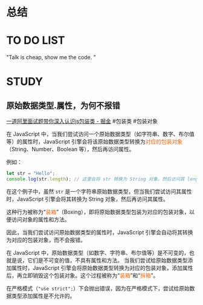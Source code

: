# 总结







# TO DO LIST
"Talk is cheap, show me the code. "




# STUDY

## 原始数据类型.属性，为何不报错

[一道阿里面试题带你深入认识js包装类 - 掘金](https://juejin.cn/post/7297400491834409010#heading-3) #包装类 #包装对象 

在 JavaScript 中，当我们尝试访问一个原始数据类型（如字符串、数字、布尔值等）的属性时，JavaScript 引擎会将该原始数据类型转换为<font color=#F36208>对应的包装对象</font>（String、Number、Boolean 等），然后再访问属性。

例如：

```javascript
let str = "Hello";
console.log(str.length); // 这里会将 str 转换为 String 对象，然后访问其 length 属性
```

在这个例子中，虽然 `str` 是一个字符串原始数据类型，但当我们尝试访问其属性时，JavaScript 引擎会将其转换为 String 对象，然后再访问其属性。

这种行为被称为“<font color=#F36208>装箱</font>”（Boxing），即将原始数据类型包装为对应的包装对象，以便访问对象的属性和方法。

因此，当我们尝试访问原始数据类型的属性时，JavaScript 引擎会自动将其转换为对应的包装对象，而不会报错。

在 JavaScript 中，原始数据类型（如数字、字符串、布尔值等）是不可变的，也就是说，它们是不可变的值，不具有属性和方法。
当我们尝试给原始数据类型添加属性时，JavaScript 引擎会将原始数据类型转换为对应的包装对象，添加属性后，再立即销毁这个包装对象。这个过程被称为“<font color=#F36208>装箱</font>”和“<font color=#F36208>拆箱</font>”。

在严格模式（`"use strict";`）下会抛出错误，因为在严格模式下，尝试给原始数据类型添加属性是不允许的。
